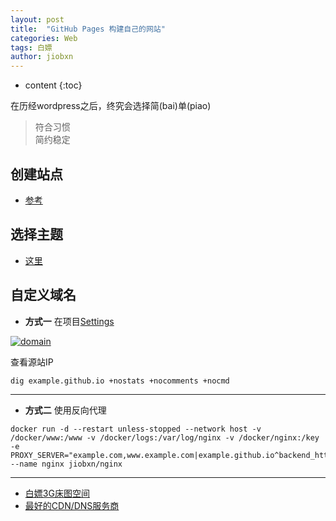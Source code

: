 ```yaml
---
layout: post
title:  "GitHub Pages 构建自己的网站"
categories: Web
tags: 白嫖
author: jiobxn
---
```


* content
{:toc}

在历经wordpress之后，终究会选择简(bai)单(piao)

> 符合习惯  
> 简约稳定



## 创建站点

* [参考](https://pages.github.com/)

## 选择主题

* [这里](https://github.com/Gaohaoyang/gaohaoyang.github.io)

## 自定义域名
* **方式一** 在项目[Settings](https://docs.github.com/en/github/working-with-github-pages/managing-a-custom-domain-for-your-github-pages-site)

[![domain](https://jiobxn.files.wordpress.com/2020/07/github_domain.png?w=800&h=800)](https://jiobxn.files.wordpress.com/2020/07/github_domain.png)

查看源站IP

```
dig example.github.io +nostats +nocomments +nocmd
```

****

* **方式二** 使用反向代理

```
docker run -d --restart unless-stopped --network host -v /docker/www:/www -v /docker/logs:/var/log/nginx -v /docker/nginx:/key -e PROXY_SERVER="example.com,www.example.com|example.github.io^backend_https=y,alias=/filedownload|/www,log=Y,http2=Y" --name nginx jiobxn/nginx
```

****

* [白嫖3G床图空间](https://wordpress.com/?ref=footer_website)  
* [最好的CDN/DNS服务商](https://dash.cloudflare.com/)
